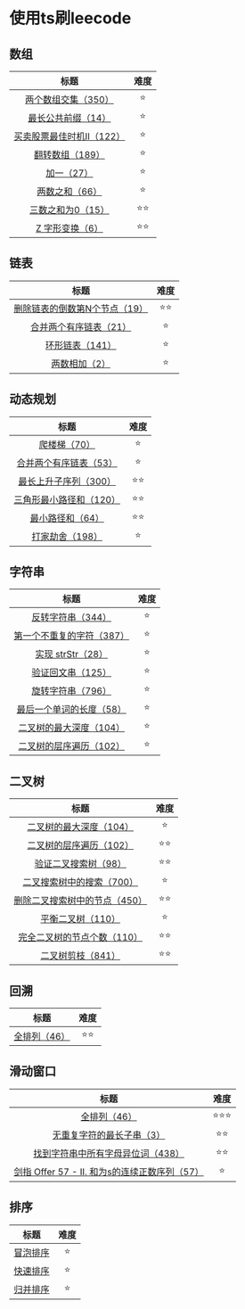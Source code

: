<!--
 * @Description: 
 * @Author: Moriaty
 * @Date: 2020-08-18 09:22:14
 * @Last modified by: Moriaty
 * @LastEditTime: 2020-09-23 09:38:19
-->
# 使用ts刷leecode

## 数组

|                             标题                             | 难度 |
| :----------------------------------------------------------: | :--: |
|   [两个数组交集（350）](./src/01Array/two-array-intersection.ts)    |  ⭐️   |
|    [最长公共前缀（14）](./src/01Array/longest-common-peifix.ts)    |  ⭐️   |
| [买卖股票最佳时机II（122）](./src/01Array/best-time-to-buy-and-sell-stock-ii.ts) |  ⭐️   |
| [翻转数组（189）](./src/01Array/rotate-array.ts) |  ⭐️   |
| [加一（27）](./src/01Array/plus-one.ts) |  ⭐️   |
| [两数之和（66）](./src/01Array/two-sum.ts) |  ⭐️   |
| [三数之和为0（15）](./src/01Array/3sum.ts) |  ⭐️⭐️   |
| [Z 字形变换（6）](./src/01Array/zigzag-conversion.ts) |  ⭐️⭐️   |

## 链表

|                             标题                             | 难度 |
| :----------------------------------------------------------: | :--: |
|   [删除链表的倒数第N个节点（19）](./src/02LinkList/remove-nth-node-from-end-of-list.ts)    |  ⭐️⭐️   |
|   [合并两个有序链表（21）](./src/02LinkList/merge-two-sorted-lists.ts)    |  ⭐️   |
|   [环形链表（141）](./src/02LinkList/linked-list-cycle.ts)    |  ⭐️   |
|   [两数相加（2）](./src/02LinkList/linkeadd-two-numbers.ts)    |  ⭐️   |

## 动态规划

|                             标题                             | 难度 |
| :----------------------------------------------------------: | :--: |
|   [爬楼梯（70）](./src/03dynamic-programming/climbing-stairs.ts)    |  ⭐️   |
|   [合并两个有序链表（53）](./src/03dynamic-programming/maximum-subarray.ts)    |  ⭐️   |
|   [最长上升子序列（300）](./src/03dynamic-programming/longest-increasing-subsequence.ts)    |  ⭐️⭐️   |
|   [三角形最小路径和（120）](./src/03dynamic-programming/triangle.ts)    |  ⭐️⭐️   |
|   [最小路径和（64）](./src/03dynamic-programming/minimum-path-sum.ts)    |  ⭐️⭐️   |
|   [打家劫舍（198）](./src/03dynamic-programming/house-robber.ts)    |  ⭐️   |

## 字符串

|                             标题                             | 难度 |
| :----------------------------------------------------------: | :--: |
|   [反转字符串（344）](./src/04String/reverse-string.ts)    |  ⭐️   |
|   [第一个不重复的字符（387）](./src/04String/firstUniqChar.ts)    |  ⭐️   |
|   [实现 strStr（28）](./src/04String/implement-strstr.ts)    |  ⭐️   |
|   [验证回文串（125）](./src/04String/valid-palindrome.ts)    |  ⭐️   |
|   [旋转字符串（796）](./src/04String/rotate-string.ts)    |  ⭐️   |
|   [最后一个单词的长度（58）](./src/04String/length-of-last-word.ts)    |  ⭐️   |
|   [二叉树的最大深度（104）](./src/04String/maximum-depth-of-binary-tree.ts)    |  ⭐️   |
|   [二叉树的层序遍历（102）](./src/04String/binary-tree-level-order-traversal.ts)    |  ⭐️   |

## 二叉树

|                             标题                             | 难度 |
| :----------------------------------------------------------: | :--: |
|   [二叉树的最大深度（104）](./src/05binary-tree/maximum-depth-of-binary-tree.ts)    |  ⭐️   |
|   [二叉树的层序遍历（102）](./src/05binary-tree/binary-tree-level-order-traversal.ts)    |  ⭐️⭐️   |
|   [验证二叉搜索树（98）](./src/05binary-tree/validate-binary-search-tree.ts)    |  ⭐️⭐️   |
|   [二叉搜索树中的搜索（700）](./src/05binary-tree/search-in-a-binary-search-tree.ts)    |  ⭐️   |
|   [删除二叉搜索树中的节点（450）](./src/05binary-tree/delete-node-in-a-bst.ts)    |  ⭐️⭐️   |
|   [平衡二叉树（110）](./src/05binary-tree/balanced-binary-tree.ts)    |  ⭐️   |
|   [完全二叉树的节点个数（110）](./src/05binary-tree/count-complete-tree-nodes.ts)    |  ⭐️⭐️   |
|   [二叉树剪枝（841）](./src/05binary-tree/binary-tree-pruning.ts)    |  ⭐️⭐️   |

## 回溯

|                             标题                             | 难度 |
| :----------------------------------------------------------: | :--: |
|   [ 全排列（46）](./src/06trace-back/permutations.ts)    |  ⭐️⭐️   |

## 滑动窗口

|                             标题                             | 难度 |
| :----------------------------------------------------------: | :--: |
|   [ 全排列（46）](./src/07slide-window/sliding-window-maximum.ts)    |  ⭐️⭐️⭐️   |
|   [ 无重复字符的最长子串（3）](./src/07slide-window/longest-substring-without-repeating-characters.ts)    |  ⭐️⭐️   |
|   [ 找到字符串中所有字母异位词（438）](./src/07slide-window/find-all-anagrams-in-a-string.ts)    |  ⭐️⭐️   |
|   [ 剑指 Offer 57 - II. 和为s的连续正数序列（57）](./src/07slide-window/find-continuous-sequence-of-the-sum.ts)    |  ⭐️   |

## 排序

|                             标题                             | 难度 |
| :----------------------------------------------------------: | :--: |
|   [ 冒泡排序 ](./src/08sort/bubble-sort.ts)    |  ⭐️   |
|   [ 快速排序 ](./src/08sort/quick-sort.ts)    |  ⭐️   |
|   [ 归并排序 ](./src/08sort/merge-sort.ts)    |  ⭐️   |